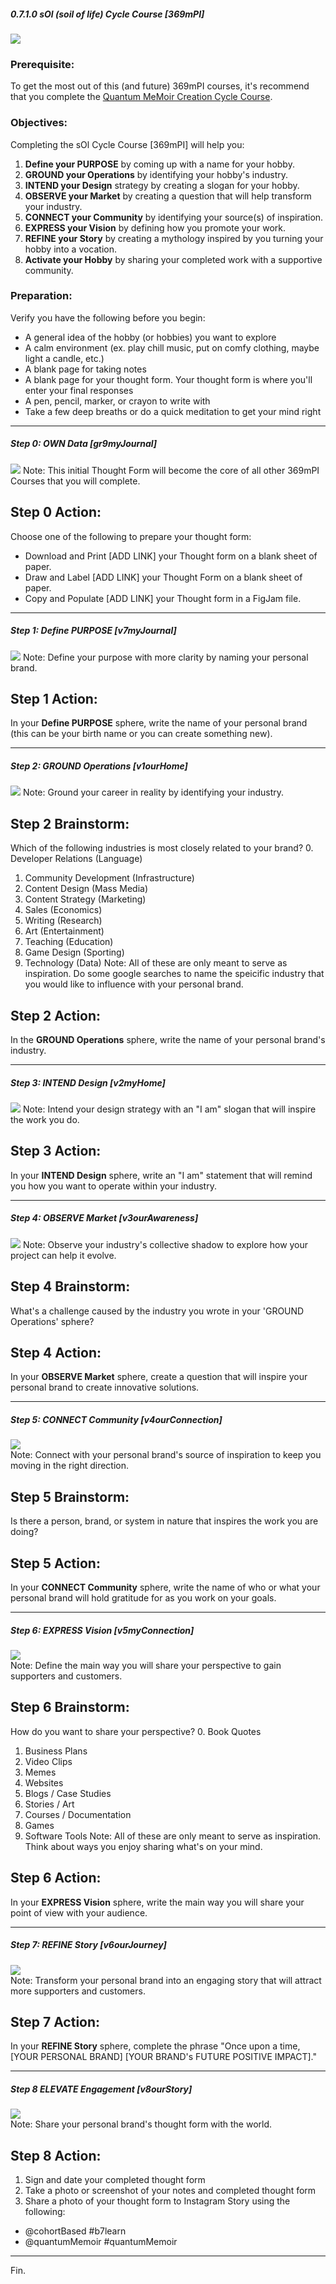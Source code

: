 ##### 0.7.1.0 sOl (soil of life) Cycle Course [369mPI]

![](https://github.com/trainfarb/trainfarb/blob/main/3.2.0-intend-design---v2myHome/3.2.2-components---v2gr2body/gh-banner---sol-cycle-course.png)

### Prerequisite:
To get the most out of this (and future) 369mPI courses, it's recommend that you complete the [Quantum MeMoir Creation Cycle Course](https://www.quantummemoir.com/a/xd0dh). 

### Objectives:
Completing the sOl Cycle Course [369mPI] will help you:
1. **Define your PURPOSE** by coming up with a name for your hobby.
2. **GROUND your Operations** by identifying your hobby's industry.
3. **INTEND your Design** strategy by creating a slogan for your hobby.
4. **OBSERVE your Market** by creating a question that will help transform your industry.
5. **CONNECT your Community** by identifying your source(s) of inspiration.
6. **EXPRESS your Vision** by defining how you promote your work. 
7. **REFINE your Story** by creating a mythology inspired by you turning your hobby into a vocation.
8. **Activate your Hobby** by sharing your completed work with a supportive community.

### Preparation:
Verify you have the following before you begin:
* A general idea of the hobby (or hobbies) you want to explore
* A calm environment (ex. play chill music, put on comfy clothing, maybe light a candle, etc.)
* A blank page for taking notes
* A blank page for your thought form. Your thought form is where you'll enter your final responses
* A pen, pencil, marker, or crayon to write with
* Take a few deep breaths or do a quick meditation to get your mind right
  
  
---
  
  
##### Step 0: OWN Data [gr9myJournal]
![](https://github.com/trainfarb/trainfarb/blob/main/3.2.0-intend-design---v2myHome/3.2.2-components---v2gr2body/gh-diagram---sol-cycle-course-step0.png)
Note: This initial Thought Form will become the core of all other 369mPI Courses that you will complete.

## Step 0 Action:
Choose one of the following to prepare your thought form:
* Download and Print [ADD LINK]  your Thought form on a blank sheet of paper.
* Draw and Label [ADD LINK]  your Thought Form on a blank sheet of paper.
* Copy and Populate [ADD LINK] your Thought form in a FigJam file.

---

##### Step 1: Define PURPOSE [v7myJournal]
![](https://github.com/trainfarb/trainfarb/blob/main/3.2.0-intend-design---v2myHome/3.2.2-components---v2gr2body/gh-diagram---sol-cycle-course-step1.png)
Note: Define your purpose with more clarity by naming your personal brand.  

## Step 1 Action:
In your **Define PURPOSE** sphere, write the name of your personal brand (this can be your birth name or you can create something new).

---

##### Step 2: GROUND Operations [v1ourHome]
![](https://github.com/trainfarb/trainfarb/blob/main/3.2.0-intend-design---v2myHome/3.2.2-components---v2gr2body/gh-diagram---sol-cycle-course-step2.png) 
Note: Ground your career in reality by identifying your industry.

## Step 2 Brainstorm:
Which of the following industries is most closely related to your brand?
0. Developer Relations (Language)
1. Community Development (Infrastructure)
2. Content Design (Mass Media)
3. Content Strategy (Marketing)
4. Sales (Economics)
5. Writing (Research)
6. Art (Entertainment)
7. Teaching (Education)
8. Game Design (Sporting)
9. Technology (Data)
Note: All of these are only meant to serve as inspiration. Do some google searches to name the speicific industry that you would like to influence with your personal brand.

## Step 2 Action:
In the **GROUND Operations** sphere, write the name of your personal brand's industry.

---

##### Step 3: INTEND Design [v2myHome]
![](https://github.com/trainfarb/trainfarb/blob/main/3.2.0-intend-design---v2myHome/3.2.2-components---v2gr2body/gh-diagram---sol-cycle-course-step3.png) 
Note: Intend your design strategy with an "I am" slogan that will inspire the work you do.

## Step 3 Action:
In your **INTEND Design** sphere, write an "I am" statement that will remind you how you want to operate within your industry.

---

##### Step 4: OBSERVE Market [v3ourAwareness]
![](https://github.com/trainfarb/trainfarb/blob/main/3.2.0-intend-design---v2myHome/3.2.2-components---v2gr2body/gh-diagram---sol-cycle-course-step4.png) 
Note: Observe your industry's collective shadow to explore how your project can help it evolve.

## Step 4 Brainstorm:
What's a challenge caused by the industry you wrote in your 'GROUND Operations' sphere? 

## Step 4 Action:
In your **OBSERVE Market** sphere, create a question that will inspire your personal brand to create innovative solutions.

---

##### Step 5: CONNECT Community [v4ourConnection]
![](https://github.com/trainfarb/trainfarb/blob/main/3.2.0-intend-design---v2myHome/3.2.2-components---v2gr2body/gh-diagram---sol-cycle-course-step5.png)  
Note: Connect with your personal brand's source of inspiration to keep you moving in the right direction.

## Step 5 Brainstorm:
Is there a person, brand, or system in nature that inspires the work you are doing?

## Step 5 Action:
In your **CONNECT Community** sphere, write the name of who or what your personal brand will hold gratitude for as you work on your goals.

---

##### Step 6: EXPRESS Vision [v5myConnection]
![](https://github.com/trainfarb/trainfarb/blob/main/3.2.0-intend-design---v2myHome/3.2.2-components---v2gr2body/gh-diagram---sol-cycle-course-step6.png)  
Note: Define the main way you will share your perspective to gain supporters and customers.

## Step 6 Brainstorm:
How do you want to share your perspective?
0. Book Quotes
1. Business Plans
2. Video Clips
3. Memes
4. Websites
5. Blogs / Case Studies
6. Stories / Art
7. Courses / Documentation
8. Games
9. Software Tools
Note: All of these are only meant to serve as inspiration. Think about ways you enjoy sharing what's on your mind.

## Step 6 Action:
In your **EXPRESS Vision** sphere, write the main way you will share your point of view with your audience.

---

##### Step 7: REFINE Story [v6ourJourney]
![](https://github.com/trainfarb/trainfarb/blob/main/3.2.0-intend-design---v2myHome/3.2.2-components---v2gr2body/gh-diagram---sol-cycle-course-step7.png)  
Note: Transform your personal brand into an engaging story that will attract more supporters and customers.

## Step 7 Action:
In your **REFINE Story** sphere, complete the phrase "Once upon a time, [YOUR PERSONAL BRAND] [YOUR BRAND's FUTURE POSITIVE IMPACT]."

---

##### Step 8 ELEVATE Engagement [v8ourStory]
![](https://github.com/trainfarb/trainfarb/blob/main/3.2.0-intend-design---v2myHome/3.2.2-components---v2gr2body/gh-diagram---sol-cycle-course-step8.png)  
Note: Share your personal brand's thought form with the world.

## Step 8 Action:
1. Sign and date your completed thought form
2. Take a photo or screenshot of your notes and completed thought form
3. Share a photo of your thought form to Instagram Story using the following:
  - @cohortBased #b7learn
  - @quantumMemoir #quantumMemoir

---
Fin.

